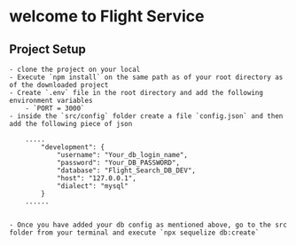 # welcome to Flight Service 

## Project Setup
    - clone the project on your local
    - Execute `npm install` on the same path as of your root directory as of the downloaded project
    - Create `.env` file in the root directory and add the following environment variables
        - `PORT = 3000`
    - inside the `src/config` folder create a file `config.json` and then add the following piece of json

        .....
            "development": {
                "username": "Your_db_login_name",
                "password": "Your_DB_PASSWORD",
                "database": "Flight_Search_DB_DEV",
                "host": "127.0.0.1",
                "dialect": "mysql"
            }
        ......
    

    - Once you have added your db config as mentioned above, go to the src folder from your terminal and execute `npx sequelize db:create`

